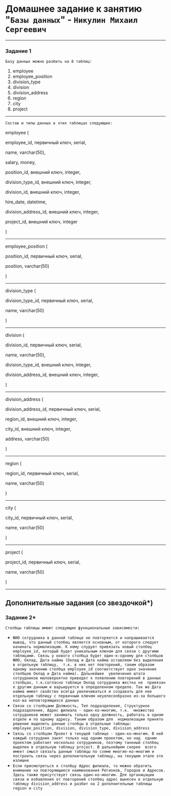 # Домашнее задание к занятию "`Базы данных`" - `Никулин Михаил Сергеевич`



---

### Задание 1

`Базу данных можно разбить на 8 таблиц:`

1. employee
2. employee_position
3. division_type
4. division
5. division_address
6. region
7. city
8. project

---

`Состав и типы данных в этих таблицах следующие:`

employee (

employee_id, первичный ключ, serial,

name, varchar(50),

salary, money,

position_id, внешний ключ, integer,

division_type_id, внешний ключ, integer,

division_id, внешний ключ, integer,

hire_date, datetime,

division_address_id, внешний ключ, integer,

project_id, внешний ключ, integer

)

---

employee_position (

position_id, первичный ключ, serial,

position, varchar(50)

)

---

division_type (

division_type_id, первичный ключ, serial,

name, varchar(50)

)

---

division (

division_id, первичный ключ, serial,

name, varchar(50),

division_type_id, внешний ключ, integer,

division_address_id, внешний ключ, integer,

)

---

division_address (

division_address_id, первичный ключ, serial,

region_id, внешний ключ, integer,

city_id, внешний ключ, integer,

address, varchar(50)

)

---

region (

region_id, первичный ключ, serial,

name, varchar(50)

)

---

city (

city_id, первичный ключ, serial,

name, varchar(50)

)

---

project (

project_id, первичный ключ, serial,

name, varchar(50)

)

---


## Дополнительные задания (со звездочкой*)


### Задание 2*

`Столбцы таблицы имеют следующие функциональные зависимости:`

* `ФИО сотрудника в данной таблице не повторяется и напрашивается вывод, что данный столбец является основным, от которого
следует начинать нормализацию. К нему слудует привязать новый столбец employee_id, который будет уникальным ключом для связи с другими таблицами.
Связь у нового столбца будет один-к-одному для столбцов ФИО, Оклад, Дата найма (Оклад и Дата найма оставляем без выделения в отдельную таблицу, 
т.к. в них нет повторений, таким образом одному значению столбца employee_id соответствует одно значение столбцов Оклад и Дата найма). Дальнейшее 
увеличение штата сотрудников маловероятно приведет к появлению повторений в данных столбцах, т.к.согласно таблице Оклад сотрудника жестко не 
привязан к другим данным и варьируется в определенном пределе. Так же Дата найма имеет свойство всегда увеличиваться и создавать для нее 
отдельную таблицу с первичным ключем неуелесообразно из-за большого кол-ва неповторяющихся данных`
* `Связи со столбцами Должность, Тип подразделения, Структурное подразделение, Адрес филиала - один-ко-многим, т.к. 
множество сотрудников может занимать только одну должность, работать в одном отделе и по одному адресу. Таким образом для 
нормализации принято решение выделить данные столбцы в отдельные таблицы: employee_position, division, division_type, division_address`
* `Связь со столбцом Проект в текущей таблице - один-ко-многим. В ней каждый сотрудник занят только над одним проектом, но над 
одним проектом работает несколько сотрудников, поэтому таннный столбец выделен в отдельную таблицу project. В дальнейшем скорее 
всего имеет смысл связать данные таблицы по схеме многие-ко-многим и построить связь через дополнительную таблицу, на текущем этапе это излишне`
* `Если присмотреться к столбцу Адрес филиала, то можно обратить внимание на повторяющиеся наименования Регионов, Городов и Адресов. 
Здесь также присутствует связь один-ко-многим. Для органицации связи и избавления от повторений столбец адрес вынесен в отдельную 
таблицу division_address и разбит на 2 дополнительные таблицы region и city`


